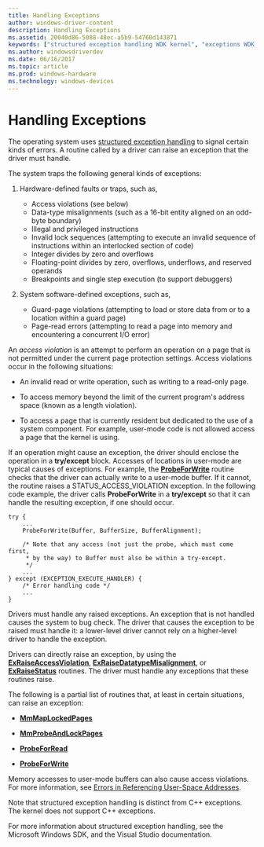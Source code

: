 ```yaml
---
title: Handling Exceptions
author: windows-driver-content
description: Handling Exceptions
ms.assetid: 20040d86-5088-48ec-a5b9-54760d143871
keywords: ["structured exception handling WDK kernel", "exceptions WDK kernel", "access violations WDK kernel", "hardware-defined exceptions WDK kernel", "software-defined exceptions WDK kernel", "errors WDK kernel", "guard-page violations WDK kernel", "page-read errors WDK kernel"]
ms.author: windowsdriverdev
ms.date: 06/16/2017
ms.topic: article
ms.prod: windows-hardware
ms.technology: windows-devices
---
```


# Handling Exceptions





The operating system uses [structured exception handling](https://msdn.microsoft.com/library/windows/hardware/ff556336#wdkgloss-structured-exception-handling) to signal certain kinds of errors. A routine called by a driver can raise an exception that the driver must handle.

The system traps the following general kinds of exceptions:

1.  Hardware-defined faults or traps, such as,

    -   Access violations (see below)
    -   Data-type misalignments (such as a 16-bit entity aligned on an odd-byte boundary)
    -   Illegal and privileged instructions
    -   Invalid lock sequences (attempting to execute an invalid sequence of instructions within an interlocked section of code)
    -   Integer divides by zero and overflows
    -   Floating-point divides by zero, overflows, underflows, and reserved operands
    -   Breakpoints and single step execution (to support debuggers)

2.  System software-defined exceptions, such as,

    -   Guard-page violations (attempting to load or store data from or to a location within a guard page)
    -   Page-read errors (attempting to read a page into memory and encountering a concurrent I/O error)

An *access violation* is an attempt to perform an operation on a page that is not permitted under the current page protection settings. Access violations occur in the following situations:

-   An invalid read or write operation, such as writing to a read-only page.

-   To access memory beyond the limit of the current program's address space (known as a length violation).

-   To access a page that is currently resident but dedicated to the use of a system component. For example, user-mode code is not allowed access a page that the kernel is using.

If an operation might cause an exception, the driver should enclose the operation in a **try/except** block. Accesses of locations in user-mode are typical causes of exceptions. For example, the [**ProbeForWrite**](https://msdn.microsoft.com/library/windows/hardware/ff559879) routine checks that the driver can actually write to a user-mode buffer. If it cannot, the routine raises a STATUS\_ACCESS\_VIOLATION exception. In the following code example, the driver calls **ProbeForWrite** in a **try/except** so that it can handle the resulting exception, if one should occur.

```
try {
    ...
    ProbeForWrite(Buffer, BufferSize, BufferAlignment);
 
    /* Note that any access (not just the probe, which must come first,
     * by the way) to Buffer must also be within a try-except.
     */
    ...
} except (EXCEPTION_EXECUTE_HANDLER) {
    /* Error handling code */
    ...
}
```

Drivers must handle any raised exceptions. An exception that is not handled causes the system to bug check. The driver that causes the exception to be raised must handle it: a lower-level driver cannot rely on a higher-level driver to handle the exception.

Drivers can directly raise an exception, by using the [**ExRaiseAccessViolation**](https://msdn.microsoft.com/library/windows/hardware/ff545509), [**ExRaiseDatatypeMisalignment**](https://msdn.microsoft.com/library/windows/hardware/ff545524), or [**ExRaiseStatus**](https://msdn.microsoft.com/library/windows/hardware/ff545529) routines. The driver must handle any exceptions that these routines raise.

The following is a partial list of routines that, at least in certain situations, can raise an exception:

-   [**MmMapLockedPages**](https://msdn.microsoft.com/library/windows/hardware/ff554622)

-   [**MmProbeAndLockPages**](https://msdn.microsoft.com/library/windows/hardware/ff554664)

-   [**ProbeForRead**](https://msdn.microsoft.com/library/windows/hardware/ff559876)

-   [**ProbeForWrite**](https://msdn.microsoft.com/library/windows/hardware/ff559879)

Memory accesses to user-mode buffers can also cause access violations. For more information, see [Errors in Referencing User-Space Addresses](errors-in-referencing-user-space-addresses.md).

Note that structured exception handling is distinct from C++ exceptions. The kernel does not support C++ exceptions.

For more information about structured exception handling, see the Microsoft Windows SDK, and the Visual Studio documentation.

 

 




